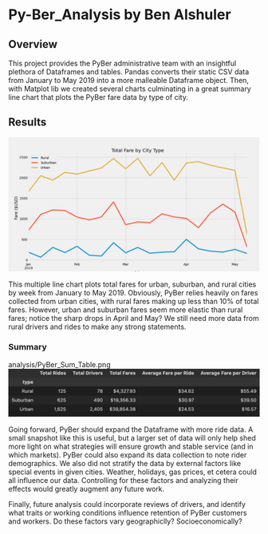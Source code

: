 # Py-Ber_Analysis by Ben Alshuler

## Overview
This project provides the PyBer administrative team with an insightful plethora of Dataframes and tables. Pandas converts their static CSV data from January to May 2019 into a more malleable Dataframe object. Then, with Matplot lib we created several charts culminating in a great summary line chart that plots the PyBer fare data by type of city. 

## Results
![Summary](analysis/PyBer_fare_summary.png?raw=true "PyBer Fare Summary")

This multiple line chart plots total fares for urban, suburban, and rural cities by week from January to May 2019. Obviously, PyBer relies heavily on fares collected from urban cities, with rural fares making up less than 10% of total fares. However, urban and suburban fares seem more elastic than rural fares; notice the sharp drops in April and May? We still need more data from rural drivers and rides to make any strong statements. 

### Summary

analysis/PyBer_Sum_Table.png
![Summary](analysis/PyBer_Sum_Table.png?raw=true "PyBer Fares by City Type")

Going forward, PyBer should expand the Dataframe with more ride data. A small snapshot like this is useful, but a larger set of data will only help shed more light on what strategies will ensure growth and stable service (and in which markets). PyBer could also expand its data collection to note rider demographics. We also did not stratify the data by external factors like special events in given cities. Weather, holidays, gas prices, et cetera could all influence our data. Controlling for these factors and analyzing their effects would greatly augment any future work. 

Finally, future analysis could incorporate reviews of drivers, and identify what traits or working conditions influence retention of PyBer customers and workers. Do these factors vary geographiclly? Socioeconomically? 
